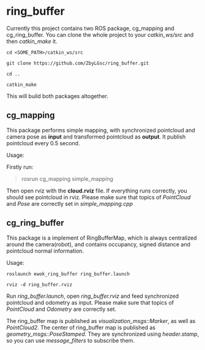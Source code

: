 # ring_buffer

Currently this project contains two ROS package, cg_mapping and cg_ring_buffer. You can clone the whole project to your *catkin_ws/src* and then *catkin_make* it.

```
cd <SOME_PATH>/catkin_ws/src

git clone https://github.com/ZbyLGsc/ring_buffer.git

cd ..

catkin_make
```

This will build both packages altogether.


## cg_mapping
This package performs simple mapping, with synchronized pointcloud and camera pose as **input** and transformed pointcloud as **output**. It publish pointcloud every 0.5 second.

Usage:

Firstly run:
> rosrun cg_mapping simple_mapping

Then open rviz with the **cloud.rviz** file. If everything runs correctly, you should see pointcloud in rviz. Please make sure that topics of *PointCloud* and *Pose* are correctly set in *simple_mapping.cpp*

## cg_ring_buffer

This package is a implement of RingBufferMap, which is always centralized around the camera(robot), and contains occupancy, signed distance and pointcloud normal information. 

Usage:

```
roslaunch ewok_ring_buffer ring_buffer.launch

rviz -d ring_buffer.rviz

```
Run *ring_buffer.launch*, open *ring_buffer.rviz* and feed synchronized pointcloud and odometry as input. Please make sure that topics of *PointCloud* and *Odometry* are correctly set. 

The ring_buffer map is published as *visualization\_msgs::Marker*, as well as *PointCloud2*. The center of ring\_buffer map is published as *geometry\_msgs::PoseStamped*. They are synchronized using *header.stamp*, so you can use
*message\_filters* to subscribe them.

 